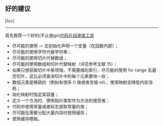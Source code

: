 ## 好的建议 

[toc]

---

首先推荐一个好的(不止是go)[代码片段速查工具](https://wangchujiang.com/reference/)

- 尽可能的使用 := 去初始化声明一个变量（在函数内部）；
- 尽可能的使用字符代替字符串；
- 尽可能的使用切片代替数组；
- 尽可能的使用数组和切片代替映射（详见参考文献 15）；
- 如果只想获取切片中某项值，不需要值的索引，尽可能的使用 for range 去遍历切片，这比必须查询切片中的每个元素要快一些；
- 数组元素是稀疏的（例如有很多 0 值或者空值 nil），使用映射会降低内存消耗；
- 始化映射时指定其容量；
- 定义一个方法时，使用指针类型作为方法的接受者；
- 代码中使用常量或者标志提取常量的值；
- 尽可能在需要分配大量内存时使用缓存；
- 使用缓存模板。

